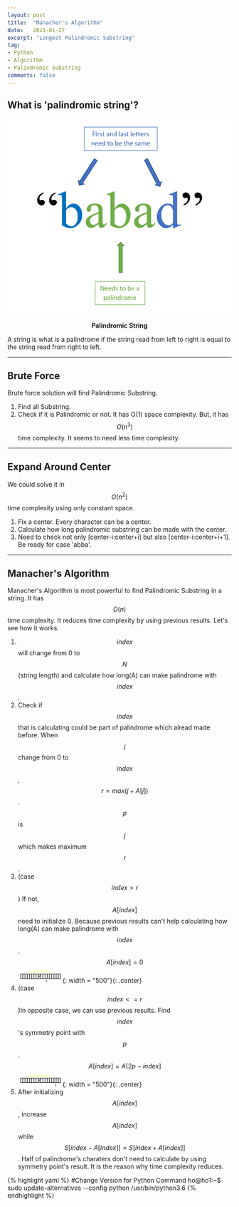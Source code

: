 ```yaml
---
layout: post
title:  "Manacher's Algorithm"
date:   2021-01-27
excerpt: "Longest Palindromic Substring"
tag:
- Python
- Algorithm
- Palindromic Substring
comments: false
---
```

## What is 'palindromic string'?
![palindromic](/assets/img/palindromic.png)
    
<center><b>Palindromic String</b></center>

A string is what is a palindrome if the string read from left to right is equal to the string read from right to left.

---
## Brute Force
Brute force solution will find Palindromic Substring.
1. Find all Substring.
2. Check if it is Palindromic or not.
It has O(1) space complexity. But, it has $$O(n^3)$$ time complexity. It seems to need less time complexity.

---
## Expand Around Center
We could solve it in $$O(n^2)$$ time complexity using only constant space.
1. Fix a center. Every character can be a center.
2. Calculate how long palindromic substring can be made with the center.
3. Need to check not only [center-i:center+i] but also [center-i:center+i+1]. Be ready for case 'abba'.

---
## Manacher's Algorithm
Manacher's Algorithm is most powerful to find Palindromic Substring in a string. It has $$O(n)$$ time complexity. It reduces time complexity by using previous results. Let's see how it works.
1. $$index$$ will change from 0 to $$N$$(string length) and calculate how long(A) can make palindrome with $$index$$.
2. Check if $$index$$ that is calculating could be part of palindrome which alread made before. When $$j$$ change from 0 to $$index$$, $$r = max(j+A[j])$$. $$p$$ is $$j$$ which makes maximum $$r$$.
3. (case $$index>r$$) If not, $$A[index]$$ need to initialize 0. Because previous results can't help calculating how long(A) can make palindrome with $$index$$. $$A[index]=0$$
![in](/assets/img/in_palindrome.png){: width = "500"}{: .center}
4. (case $$index<=r$$)In opposite case, we can use previous results. Find $$index$$'s symmetry point with $$p$$. $$A[index]=A[2p-index]$$
![out](/assets/img/out_palindrome.png){: width = "500"}{: .center}
5. After initializing $$A[index]$$, increase $$A[index]$$ while $$S[index-A[index]]=S[index+A[index]]$$.
Half of palindrome's charaters don't need to calculate by using symmetry point's result. It is the reason why time complexity reduces.

{% highlight yaml %}
#Change Version for Python Command
ho@ho1:~$ sudo update-alternatives --config python /usr/bin/python3.6
{% endhighlight %}


